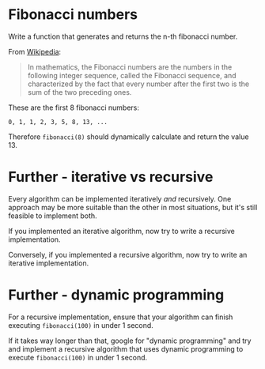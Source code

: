 # Fibonacci numbers

Write a function that generates and returns the n-th fibonacci number.

From [Wikipedia](https://en.wikipedia.org/wiki/Fibonacci_number):

> In mathematics, the Fibonacci numbers are the numbers in the following integer sequence, called the Fibonacci sequence, and characterized by the fact that every number after the first two is the sum of the two preceding ones.

These are the first 8 fibonacci numbers:

```
0, 1, 1, 2, 3, 5, 8, 13, ...
```

Therefore `fibonacci(8)` should dynamically calculate and return the value 13.

# Further - iterative vs recursive

Every algorithm can be implemented iteratively _and_ recursively. One approach may be more suitable than the other in most situations, but it's still feasible to implement both.

If you implemented an iterative algorithm, now try to write a recursive implementation.

Conversely, if you implemented a recursive algorithm, now try to write an iterative implementation.

# Further - dynamic programming

For a recursive implementation, ensure that your algorithm can finish executing `fibonacci(100)` in under 1 second. 

If it takes way longer than that, google for "dynamic programming" and try and implement a recursive algorithm that uses dynamic programming to execute `fibonacci(100)` in under 1 second.